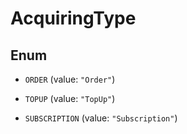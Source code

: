 

# AcquiringType

## Enum


* `ORDER` (value: `"Order"`)

* `TOPUP` (value: `"TopUp"`)

* `SUBSCRIPTION` (value: `"Subscription"`)



